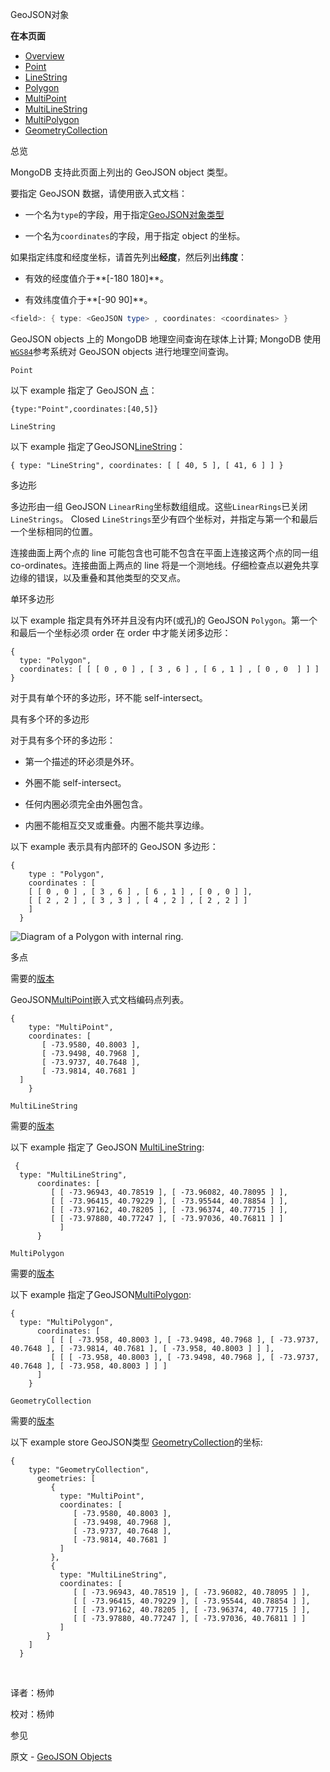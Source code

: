 GeoJSON对象

**在本页面**

*   [Overview](https://www.mongodb.com/docs/v4.0/reference/geojson/#overview)
*   [Point](https://www.mongodb.com/docs/v4.0/reference/geojson/#point)
*   [LineString](https://www.mongodb.com/docs/v4.0/reference/geojson/#linestring)
*   [Polygon](https://www.mongodb.com/docs/v4.0/reference/geojson/#polygon)
*   [MultiPoint](https://www.mongodb.com/docs/v4.0/reference/geojson/#multipoint)
*   [MultiLineString](https://www.mongodb.com/docs/v4.0/reference/geojson/#multilinestring)
*   [MultiPolygon](https://www.mongodb.com/docs/v4.0/reference/geojson/#multipolygon)
*   [GeometryCollection](https://www.mongodb.com/docs/v4.0/reference/geojson/#geometrycollection)

 <span id="概观">总览</span>

MongoDB 支持此页面上列出的 GeoJSON object 类型。

要指定 GeoJSON 数据，请使用嵌入式文档：

*   一个名为`type`的字段，用于指定[GeoJSON对象类型](https://docs.mongodb.com/master/reference/geojson/)

*   一个名为`coordinates`的字段，用于指定 object 的坐标。

如果指定纬度和经度坐标，请首先列出**经度**，然后列出**纬度**：

*   有效的经度值介于**[-180 180]**。

* 有效纬度值介于**[-90 90]**。

```powershell
<field>: { type: <GeoJSON type> , coordinates: <coordinates> }
```

GeoJSON objects 上的 MongoDB 地理空间查询在球体上计算; MongoDB 使用[`WGS84`](https://docs.mongodb.com/master/reference/glossary/term-wgs84)参考系统对 GeoJSON objects 进行地理空间查询。

 <span id="点">`Point`</span>

以下 example 指定了 GeoJSON [点](https://tools.ietf.org/html/rfc7946section-3.1.2)：

```shell
{type:"Point",coordinates:[40,5]}
```


 <span id="线串">`LineString`</span>

以下 example 指定了GeoJSON[LineString](https://tools.ietf.org/html/rfc7946section-3.1.4)：

```shell
{ type: "LineString", coordinates: [ [ 40, 5 ], [ 41, 6 ] ] } 
```


 <span id="多边形">多边形</span>

 多边形由一组 GeoJSON `LinearRing`坐标数组组成。这些`LinearRings`已关闭`LineStrings`。 Closed `LineStrings`至少有四个坐标对，并指定与第一个和最后一个坐标相同的位置。

 连接曲面上两个点的 line 可能包含也可能不包含在平面上连接这两个点的同一组 co-ordinates。连接曲面上两点的 line 将是一个测地线。仔细检查点以避免共享边缘的错误，以及重叠和其他类型的交叉点。

 单环多边形

以下 example 指定具有外环并且没有内环(或孔)的 GeoJSON `Polygon`。第一个和最后一个坐标必须 order 在 order 中才能关闭多边形：

```shell
{
  type: "Polygon",
  coordinates: [ [ [ 0 , 0 ] , [ 3 , 6 ] , [ 6 , 1 ] , [ 0 , 0  ] ] ]
}
```

对于具有单个环的多边形，环不能 self-intersect。

 具有多个环的多边形

对于具有多个环的多边形：

* 第一个描述的环必须是外环。

* 外圈不能 self-intersect。

* 任何内圈必须完全由外圈包含。

*   内圈不能相互交叉或重叠。内圈不能共享边缘。

以下 example 表示具有内部环的 GeoJSON 多边形：

```shell
{
    type : "Polygon",
    coordinates : [
    [ [ 0 , 0 ] , [ 3 , 6 ] , [ 6 , 1 ] , [ 0 , 0 ] ],
    [ [ 2 , 2 ] , [ 3 , 3 ] , [ 4 , 2 ] , [ 2 , 2 ] ]
    ]
  }
```

![Diagram of a Polygon with internal ring.](https://docs.mongodb.com/master/_images/index-2dsphere-polygon-with-ring.bakedsvg.svg)

 <span id="多点">多点</span>

需要的[版本](https://docs.mongodb.com/master/core/2dsphere/dsphere-v2)

GeoJSON[MultiPoint](https://tools.ietf.org/html/rfc7946section-3.1.3)嵌入式文档编码点列表。

```shell
{
    type: "MultiPoint",
    coordinates: [
       [ -73.9580, 40.8003 ],
       [ -73.9498, 40.7968 ],
       [ -73.9737, 40.7648 ],
       [ -73.9814, 40.7681 ]
  ]
    }
```

 <span id="id1">`MultiLineString`</span>

需要的[版本](https://docs.mongodb.com/master/core/2dsphere/dsphere-v2)

以下 example 指定了 GeoJSON [MultiLineString](https://tools.ietf.org/html/rfc7946section-3.1.5):

```shell
 {
  type: "MultiLineString",
      coordinates: [
         [ [ -73.96943, 40.78519 ], [ -73.96082, 40.78095 ] ],
         [ [ -73.96415, 40.79229 ], [ -73.95544, 40.78854 ] ],
         [ [ -73.97162, 40.78205 ], [ -73.96374, 40.77715 ] ],
         [ [ -73.97880, 40.77247 ], [ -73.97036, 40.76811 ] ]
           ]
      }
```

 <span id="id2">`MultiPolygon`</span>

需要的[版本](https://docs.mongodb.com/master/core/2dsphere/dsphere-v2)

以下 example 指定了GeoJSON[MultiPolygon](https://tools.ietf.org/html/rfc7946section-3.1.7):

```shell
{
  type: "MultiPolygon",
      coordinates: [
         [ [ [ -73.958, 40.8003 ], [ -73.9498, 40.7968 ], [ -73.9737, 40.7648 ], [ -73.9814, 40.7681 ], [ -73.958, 40.8003 ] ] ],
         [ [ [ -73.958, 40.8003 ], [ -73.9498, 40.7968 ], [ -73.9737, 40.7648 ], [ -73.958, 40.8003 ] ] ]
      ]
    }
```

 <span id="id3">`GeometryCollection`</span>

需要的[版本](https://docs.mongodb.com/master/core/2dsphere/dsphere-v2)

以下 example store GeoJSON类型 [GeometryCollection](https://tools.ietf.org/html/rfc7946section-3.1.8)的坐标:

```shell
{
    type: "GeometryCollection",
      geometries: [
         {
           type: "MultiPoint",
           coordinates: [
              [ -73.9580, 40.8003 ],
              [ -73.9498, 40.7968 ],
              [ -73.9737, 40.7648 ],
              [ -73.9814, 40.7681 ]
           ]
         },
         {
           type: "MultiLineString",
           coordinates: [
              [ [ -73.96943, 40.78519 ], [ -73.96082, 40.78095 ] ],
              [ [ -73.96415, 40.79229 ], [ -73.95544, 40.78854 ] ],
              [ [ -73.97162, 40.78205 ], [ -73.96374, 40.77715 ] ],
              [ [ -73.97880, 40.77247 ], [ -73.97036, 40.76811 ] ]
           ]
        }
    ]
  }
```

​    

译者：杨帅

校对：杨帅

 

 参见

原文 - [GeoJSON Objects]( https://docs.mongodb.com/manual/reference/geojson/ )

